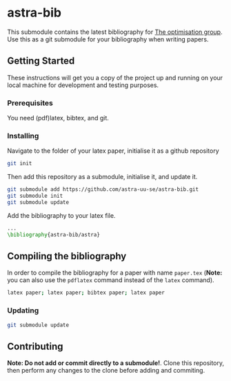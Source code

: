 # astra-bib

This submodule contains the latest bibliography for [The optimisation group](http://www.it.uu.se/research/group/optimisation/). Use this as a git submodule for your bibliography when writing papers.

## Getting Started

These instructions will get you a copy of the project up and running on your local machine for development and testing purposes.

### Prerequisites

You need (pdf)latex, bibtex, and git.

### Installing

Navigate to the folder of your latex paper, initialise it as a github repository

```bash
git init
```

Then add this repository as a submodule, initialise it, and update it.

```bash
git submodule add https://github.com/astra-uu-se/astra-bib.git
git submodule init
git submodule update
```

Add the bibliography to your latex file.

```latex
...
\bibliography{astra-bib/astra}
```

## Compiling the bibliography

In order to compile the bibliography for a paper with name `paper.tex` (**Note:** you can also use the `pdflatex` command instead of the `latex` command).

```bash
latex paper; latex paper; bibtex paper; latex paper
```

### Updating

```bash
git submodule update
```
## Contributing

**Note: Do not add or commit directly to a submodule!**.
Clone this repository, then perform any changes to the clone before adding and commiting.
